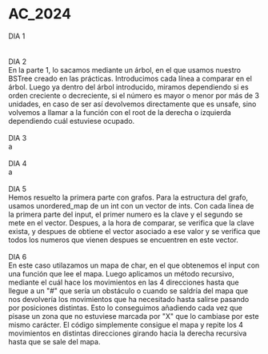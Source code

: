 # AC_2024
DIA 1 
<br>
<br><br>
DIA 2 
  <br>
En la parte 1, lo sacamos mediante un árbol, en el que usamos nuestro BSTree creado en las prácticas. Introducimos cada línea a comparar en el árbol. Luego ya dentro del árbol introducido, miramos dependiendo si es orden creciente o decreciente, si el número es mayor o menor por más de 3 unidades, en caso de ser así devolvemos directamente que es unsafe, sino volvemos a llamar a la función con el root de la derecha o izquierda dependiendo cuál estuviese ocupado.
  <br><br>
DIA 3
<br>
a
<br><br>
DIA 4
<br>
a
<br><br>
DIA 5 
<br>
Hemos resuelto la primera parte con grafos. Para la estructura del grafo, usamos unordered_map de un int con un vector de ints. Con cada linea de la primera parte del input, el primer numero es la clave y el segundo se mete en el vector. Despues, a la hora de comparar, se verifica que la clave exista, y despues de obtiene el vector asociado a ese valor y se verifica que todos los numeros que vienen despues se encuentren en este vector.
<br><br>
DIA 6
<br>
En este caso utilazamos un mapa de char, en el que obtenemos el input con una función que lee el mapa. Luego aplicamos un método recursivo, mediante el cuál hace los movimientos en las 4 direcciones hasta que llegue a un "#" que sería un obstáculo o cuando se saldría     del mapa que nos devolvería los movimientos que ha necesitado hasta salirse pasando por posiciones distintas. Esto lo conseguimos añadiendo cada vez que pisase un zona que no estuviese marcada por "X" que lo cambiase por este mismo carácter. El código simplemente   consigue el   mapa y repite los 4 movimientos en distintas direcciones girando hacia la derecha recursiva hasta que se sale del mapa.
<br><br>
